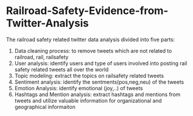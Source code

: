 # Railroad-Safety-Evidence-from-Twitter-Analysis

The railroad safety related twitter data analysis divided into five parts:
  
  1. Data cleaning process: to remove tweets which are not related to railroad, rail, railsafety
  2. User analysis: identify users and type of users involved into posting rail safety related tweets all over the world
  3. Topic modeling: extract the topics on railsafety related tweets
  4. Sentiment analysis: identify the sentments(pos,neg,neu) of the tweets
  5. Emotion Analysis: identify emotional (joy,..) of tweets
  6. Hashtags and Mention analysis: extract hashtags and mentions from tweets and utilize valuable information for organizational and geographical informaiton 
